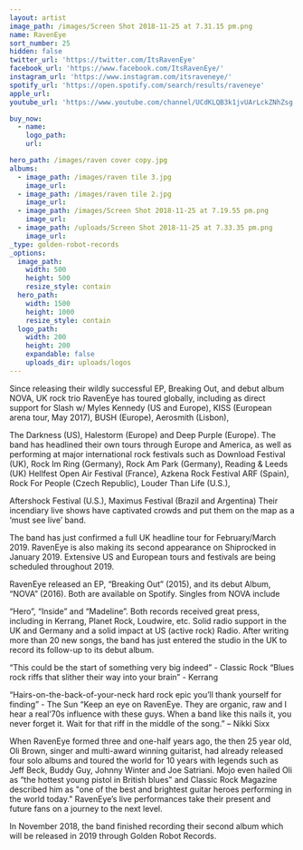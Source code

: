 ```yaml
---
layout: artist
image_path: /images/Screen Shot 2018-11-25 at 7.31.15 pm.png
name: RavenEye
sort_number: 25
hidden: false
twitter_url: 'https://twitter.com/ItsRavenEye'
facebook_url: 'https://www.facebook.com/ItsRavenEye/'
instagram_url: 'https://www.instagram.com/itsraveneye/'
spotify_url: 'https://open.spotify.com/search/results/raveneye'
apple_url:
youtube_url: 'https://www.youtube.com/channel/UCdKLQB3k1jvUArLckZNhZsg'

buy_now:
  - name: 
    logo_path: 
    url: 

hero_path: /images/raven cover copy.jpg
albums:
  - image_path: /images/raven tile 3.jpg
    image_url:
  - image_path: /images/raven tile 2.jpg
    image_url:
  - image_path: /images/Screen Shot 2018-11-25 at 7.19.55 pm.png
    image_url:
  - image_path: /uploads/Screen Shot 2018-11-25 at 7.33.35 pm.png
    image_url:
_type: golden-robot-records
_options:
  image_path:
    width: 500
    height: 500
    resize_style: contain
  hero_path:
    width: 1500
    height: 1000
    resize_style: contain
  logo_path:
    width: 200
    height: 200
    expandable: false
    uploads_dir: uploads/logos
---
```


Since releasing their wildly successful EP, Breaking Out, and debut album NOVA, UK rock trio RavenEye has toured globally, including as direct support for Slash w/ Myles Kennedy (US and Europe), KISS (European arena tour, May 2017), BUSH (Europe), Aerosmith (Lisbon),

The Darkness (US), Halestorm (Europe) and Deep Purple (Europe). The band has headlined their own tours through Europe and America, as well as performing at major international rock festivals such as Download Festival (UK), Rock Im Ring (Germany), Rock Am Park (Germany), Reading & Leeds (UK) Hellfest Open Air Festival (France), Azkena Rock Festival ARF (Spain), Rock For People (Czech Republic), Louder Than Life (U.S.),

Aftershock Festival (U.S.), Maximus Festival (Brazil and Argentina) Their incendiary live shows have captivated crowds and put them on the map as a ‘must see live’ band.

The band has just confirmed a full UK headline tour for February/March 2019. RavenEye is also making its second appearance on Shiprocked in January 2019. Extensive US and European tours and festivals are being scheduled throughout 2019.

RavenEye released an EP, “Breaking Out” (2015), and its debut Album, “NOVA” (2016). Both are available on Spotify. Singles from NOVA include

“Hero”, “Inside” and “Madeline”. Both records received great press, including in Kerrang, Planet Rock, Loudwire, etc. Solid radio support in the UK and Germany and a solid impact at US (active rock) Radio. After writing more than 20 new songs, the band has just entered the studio in the UK to record its follow-up to its debut album.

“This could be the start of something very big indeed” - Classic Rock “Blues rock riffs that slither their way into your brain” - Kerrang

“Hairs-on-the-back-of-your-neck hard rock epic you’ll thank yourself for finding” - The Sun “Keep an eye on RavenEye. They are organic, raw and I hear a real‘70s influence with these guys. When a band like this nails it, you never forget it. Wait for that riff in the middle of the song.” – Nikki Sixx

When RavenEye formed three and one-half years ago, the then 25 year old, Oli Brown, singer and multi-award winning guitarist, had already released four solo albums and toured the world for 10 years with legends such as Jeff Beck, Buddy Guy, Johnny Winter and Joe Satriani. Mojo even hailed Oli as “the hottest young pistol in British blues” and Classic Rock Magazine described him as "one of the best and brightest guitar heroes performing in the world today." RavenEye’s live performances take their present and future fans on a journey to the next level.

In November 2018, the band finished recording their second album which will be released in 2019 through Golden Robot Records.